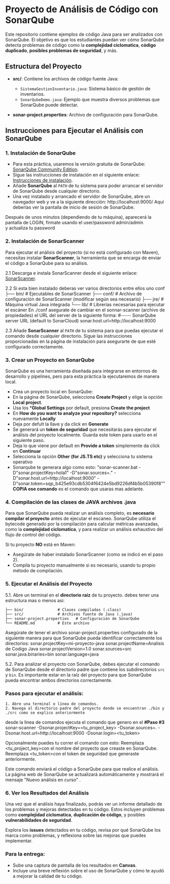 # Proyecto de Análisis de Código con SonarQube

Este repositorio contiene ejemplos de código Java para ser analizados con SonarQube. El objetivo es que los estudiantes puedan ver cómo SonarQube detecta problemas de código como la **complejidad ciclomatica**, **código duplicado**, **posibles problemas de seguridad**, y más.

## Estructura del Proyecto

- **src/**: Contiene los archivos de código fuente Java:
  - `SistemaGestionInventario.java`: Sistema básico de gestión de inventarios.
  - `SonarQubeDemo.java`: Ejemplo que muestra diversos problemas que SonarQube puede detectar.

- **sonar-project.properties**: Archivo de configuración para SonarQube.

## Instrucciones para Ejecutar el Análisis con SonarQube

### 1. Instalación de SonarQube

- Para esta práctica, usaremos la versión gratuita de SonarQube: [SonarQube Community Edition](https://www.sonarsource.com/open-source-editions/sonarqube-community-edition/).
- Sigue las instrucciones de instalación en el siguiente enlace: [Instrucciones de instalación](https://docs.sonarsource.com/sonarqube/9.9/try-out-sonarqube/).
- Añade **SonarQube** al `PATH` de tu sistema para poder arrancar el servidor de SonarQube desde cualquier directorio.
- Una vez instalado y arrancado el servidor de SonarQube, abre un navegador web y ve a la siguiente dirección:
    http://localhost:9000/
Aquí deberías ver la pantalla de inicio de sesión de SonarQube.

Después de unos minutos (dependiendo de tu máquina), aparecerá la pantalla de LOGIN, firmate usando el user/password admin/admin  
y actualiza tu password

### 2. Instalación de SonarScanner

Para ejecutar el análisis del proyecto (si no está configurado con Maven), necesitas instalar **SonarScanner**, la herramienta que se encarga de enviar el código a SonarQube para su análisis.

2.1 Descarga e instala SonarScanner desde el siguiente enlace: [SonarScanner](https://docs.sonarsource.com/sonarqube/latest/analyzing-source-code/scanners/sonarscanner/).

2.2  Si esta bien instalado deberas ver varios directorios entre ellos uno conf
  ├── bin/                # Ejecutables de SonarScanner
  ├── conf/               # Archivo de configuración de SonarScanner (modificar según sea necesario)
  ├── jre/                # Máquina virtual Java integrada
  └── lib/                # Librerías necesarias para ejecutar el escáner
En ./conf asegurate de cambiar en el sonnar-scanner (archivo de propiedades) el URL del server de la siguiente forma:
    #----- SonarQube server URL (default to SonarCloud)
    sonar.host.url=http://localhost:9000

2.3  Añade **SonarScanner** al `PATH` de tu sistema para que puedas ejecutar el comando desde cualquier directorio. Sigue las instrucciones proporcionadas en la página de instalación para asegurarte de que esté configurado correctamente.

### 3. Crear un Proyecto en SonarQube

SonarQube es una herramienta diseñada para integrarse en entornos de desarrollo y pipelines, pero para esta práctica la ejecutaremos de manera local.

- Crea un proyecto local en SonarQube:
 - En la página de SonarQube, selecciona **Create Project** y elige la opción **Local project**.
 - Usa los ***Global Settings** por default, presiona **Create the project**
 - En **How do you want to analyze your repository?** selecciona nuevamente **Locally**
 - Deja por defult la llave y da click en **Generate**
  - Se generará un **token de seguridad** que necesitarás para ejecutar el análisis del proyecto localmente. Guarda este token para usarlo en el siguiente paso.
 - Deja lo que viene por default en **Provide a token** simplemente da click en **Continuar**
 - Selecciona la opción **Other** **(for JS.TS etc)** y selecciona tu sistema operativo
 - Sonarqube te generara algo como esto:
       "sonar-scanner.bat -D"sonar.projectKey=hola1" -D"sonar.sources=." -D"sonar.host.url=http://localhost:9000" -D"sonar.token=sqp_b425e93cdb5304f6424e5bd9226df4b5b05390f8""
       **COPIA ese comando** es el comando que usaras mas adelante.

### 4. Compilación de las clases de JAVA  archivos .java
Para que SonarQube pueda realizar un análisis completo, es **necesario compilar el proyecto** antes de ejecutar el escaneo. SonarQube utiliza el bytecode generado por la compilación para calcular métricas avanzadas, como la **complejidad ciclomatica**, y para realizar un análisis exhaustivo del flujo de control del código.

Si tu proyecto **NO** está en Maven:
- Asegúrate de haber instalado SonarScanner (como se indicó en el paso 2).
- Compila tu proyecto manualmente si es necesario, usando tu propio método de compilación.

### 5. Ejecutar el Análisis del Proyecto

5.1.  Abre un terminal en el **directorio raíz** de tu proyecto.
  debes tener una estructura mas o menos asi:

    ├── bin/               # Clases compiladas (.class)
    ├── src/               # Archivos fuente de Java (.java)
    ├── sonar-project.properties   # Configuración de SonarQube
    └── README.md          # Este archivo

  Asegúrate de tener el archivo sonar-project.properties configurado de la siguiente manera para que SonarQube pueda identificar correctamente los directorios:
    sonar.projectKey=mi-proyecto-java
    sonar.projectName=Analisis de Codigo Java
    sonar.projectVersion=1.0
    sonar.sources=src
    sonar.java.binaries=bin
    sonar.language=java

5.2. Para analizar el proyecto con SonarQube, debes ejecutar el comando de SonarQube desde el directorio padre que contiene los subdirectorios `src` y `bin`. Es importante estar en la raíz del proyecto para que SonarQube pueda encontrar ambos directorios correctamente.

### Pasos para ejecutar el análisis:

    1. Abre una terminal o línea de comandos.
    2. Navega al directorio padre del proyecto donde se encuentran ./bin y ./src como se explico anteriormente
   desde la linea de comandos ejecuta el comando que genero en el **#Paso #3**
   sonar-scanner -Dsonar.projectKey=<tu_project_key> -Dsonar.sources=. -Dsonar.host.url=http://localhost:9000 -Dsonar.login=<tu_token>

Opcionalmente puedes tu correr el comando con esto:
  Reemplaza <tu_project_key>con el nombre del proyecto que creaste en SonarQube.
  Reemplaza <tu_token>con el token de seguridad que generaste anteriormente.

Este comando enviará el código a SonarQube para que realice el análisis. La página web de SonarQube se actualizará automáticamente y mostrará el mensaje "Nuevo análisis en curso" .


 ### 6. Ver los Resultados del Análisis

Una vez que el análisis haya finalizado, podrás ver un informe detallado de los problemas y mejoras detectadas en tu código. Estos incluyen problemas como **complejidad ciclomatica**, **duplicación de código**, y posibles **vulnerabilidades de seguridad**.

Explora los **issues** detectados en tu código, revisa por qué SonarQube los marca como problemas, y reflexiona sobre las mejoras que puedes implementar.

### Para la entrega:

- Sube una captura de pantalla de los resultados en **Canvas**.
- Incluye una breve reflexión sobre el uso de SonarQube y cómo te ayudó a mejorar la calidad de tu código.